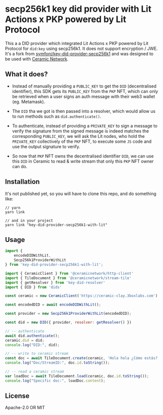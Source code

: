 # secp256k1 key did provider with Lit Actions x PKP powered by Lit Protocol

This a a DID provider which integrated Lit Actions x PKP powered by Lit Protocol for `did:key` using secp256k1. It does not support encryption / JWE. It's a fork from [symfoni/key-did-provider-secp256k1](https://github.com/symfoni/key-did-provider-secp256k1) and was designed to be used with [Ceramic Network](https://ceramic.network/).

## What it does?

- Instead of manually providing a `PUBLIC_KEY` to get the `DID` (decentralised identifier), this SDK gets its `PUBLIC_KEY` from the `PKP` NFT, which can only be retrieved when a user signs an auth message with their web3 wallet (eg. Metamask).

- The `DID` tha we got is then passed into a resolver, which would allow us to run methods such as `did.authenticate()`.

- To authenticate, instead of providing a `PRIVATE_KEY` to sign a message to verify the signature from the signed message is indeed matches the corresponding `PUBLIC_KEY`, we will ask the Lit nodes, who hold the `PRIVATE_KEY` collectively of the `PKP` NFT, to execute some `JS` code and use the output signature to verify.

- So now that `PKP` NFT owns the decentralised identifier `DID`, we can use this `DID` in Ceramic to read & write stream that only this `PKP` NFT owner can do. 

## Installation

It's not published yet, so you will have to clone this repo, and do something like:

```
// yarn
yarn link

// and in your project
yarn link "key-did-provider-secp256k1-with-lit"

```

## Usage

```js
import { 
    encodeDIDWithLit,  
    Secp256k1ProviderWithLit 
} from 'key-did-provider-secp256k1-with-lit';

import { CeramicClient } from '@ceramicnetwork/http-client'
import { TileDocument } from '@ceramicnetwork/stream-tile'
import { getResolver } from 'key-did-resolver'
import { DID } from 'dids'

const ceramic = new CeramicClient('https://ceramic-clay.3boxlabs.com')

const encodedDID = await encodeDIDWithLit();

const provider = new Secp256k1ProviderWithLit(encodedDID);

const did = new DID({ provider, resolver: getResolver() })

// -- authenticate
await did.authenticate();
ceramic.did = did;
console.log("DID:", did);

// -- write to ceramic stream
const doc = await TileDocument.create(ceramic, 'Hola hola ¿Cómo estás?');
console.log("Doc/StreamID:", doc.id.toString());

// -- read a ceramic stream
var loadDoc = await TileDocument.load(ceramic, doc.id.toString());
console.log("Specific doc:", loadDoc.content);
```

## License

Apache-2.0 OR MIT
